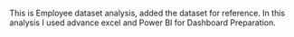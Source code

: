 This is Employee dataset analysis, added the dataset for reference. In this analysis I used advance excel and Power BI for Dashboard Preparation.  

